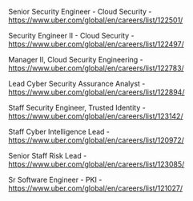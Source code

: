 Senior Security Engineer - Cloud Security - https://www.uber.com/global/en/careers/list/122501/

Security Engineer II - Cloud Security - https://www.uber.com/global/en/careers/list/122497/

Manager II, Cloud Security Engineering - https://www.uber.com/global/en/careers/list/122783/

Lead Cyber Security Assurance Analyst - https://www.uber.com/global/en/careers/list/122894/

Staff Security Engineer, Trusted Identity - https://www.uber.com/global/en/careers/list/123142/

Staff  Cyber Intelligence Lead - https://www.uber.com/global/en/careers/list/120972/

Senior Staff Risk Lead - https://www.uber.com/global/en/careers/list/123085/

Sr Software Engineer - PKI - https://www.uber.com/global/en/careers/list/121027/

